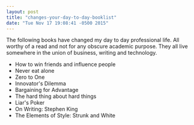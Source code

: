 ```yaml
---
layout: post
title: "changes-your-day-to-day-booklist"
date: "Tue Nov 17 19:08:41 -0500 2015"
---
```



The following books have changed my day to day professional life. All worthy of a read
and not for any obscure academic purpose. They all live somewhere in the union of business,
writing and technology.

* How to win friends and influence people
* Never eat alone
* Zero to One
* Innovator's Dilemma
* Bargaining for Advantage
* The hard thing about hard things
* Liar's Poker
* On Writing: Stephen King
* The Elements of Style: Strunk and White
